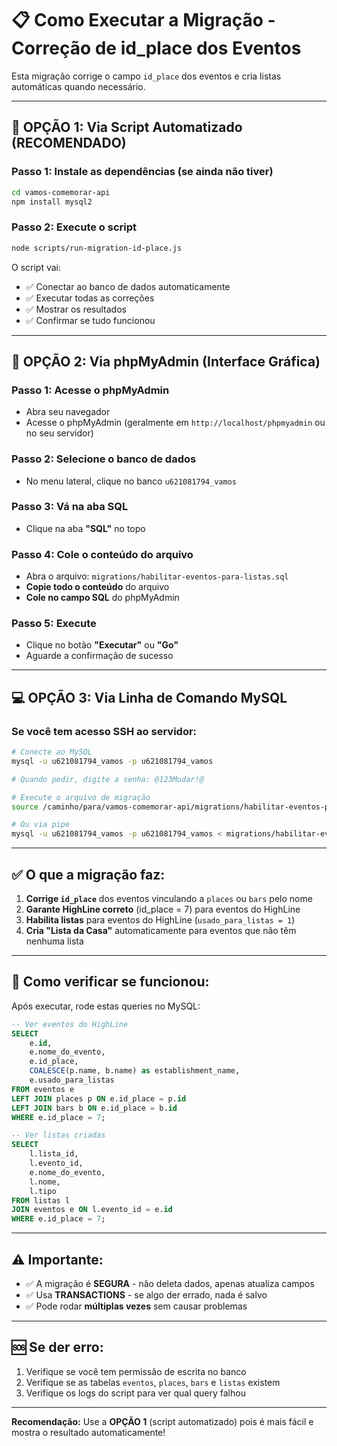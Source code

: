 # 📋 Como Executar a Migração - Correção de id_place dos Eventos

Esta migração corrige o campo `id_place` dos eventos e cria listas automáticas quando necessário.

---

## 🚀 **OPÇÃO 1: Via Script Automatizado (RECOMENDADO)**

### Passo 1: Instale as dependências (se ainda não tiver)
```bash
cd vamos-comemorar-api
npm install mysql2
```

### Passo 2: Execute o script
```bash
node scripts/run-migration-id-place.js
```

O script vai:
- ✅ Conectar ao banco de dados automaticamente
- ✅ Executar todas as correções
- ✅ Mostrar os resultados
- ✅ Confirmar se tudo funcionou

---

## 🔧 **OPÇÃO 2: Via phpMyAdmin (Interface Gráfica)**

### Passo 1: Acesse o phpMyAdmin
- Abra seu navegador
- Acesse o phpMyAdmin (geralmente em `http://localhost/phpmyadmin` ou no seu servidor)

### Passo 2: Selecione o banco de dados
- No menu lateral, clique no banco `u621081794_vamos`

### Passo 3: Vá na aba SQL
- Clique na aba **"SQL"** no topo

### Passo 4: Cole o conteúdo do arquivo
- Abra o arquivo: `migrations/habilitar-eventos-para-listas.sql`
- **Copie todo o conteúdo** do arquivo
- **Cole no campo SQL** do phpMyAdmin

### Passo 5: Execute
- Clique no botão **"Executar"** ou **"Go"**
- Aguarde a confirmação de sucesso

---

## 💻 **OPÇÃO 3: Via Linha de Comando MySQL**

### Se você tem acesso SSH ao servidor:

```bash
# Conecte ao MySQL
mysql -u u621081794_vamos -p u621081794_vamos

# Quando pedir, digite a senha: @123Mudar!@

# Execute o arquivo de migração
source /caminho/para/vamos-comemorar-api/migrations/habilitar-eventos-para-listas.sql

# Ou via pipe
mysql -u u621081794_vamos -p u621081794_vamos < migrations/habilitar-eventos-para-listas.sql
```

---

## ✅ **O que a migração faz:**

1. **Corrige `id_place`** dos eventos vinculando a `places` ou `bars` pelo nome
2. **Garante HighLine correto** (id_place = 7) para eventos do HighLine
3. **Habilita listas** para eventos do HighLine (`usado_para_listas = 1`)
4. **Cria "Lista da Casa"** automaticamente para eventos que não têm nenhuma lista

---

## 🧪 **Como verificar se funcionou:**

Após executar, rode estas queries no MySQL:

```sql
-- Ver eventos do HighLine
SELECT 
    e.id,
    e.nome_do_evento,
    e.id_place,
    COALESCE(p.name, b.name) as establishment_name,
    e.usado_para_listas
FROM eventos e
LEFT JOIN places p ON e.id_place = p.id
LEFT JOIN bars b ON e.id_place = b.id
WHERE e.id_place = 7;

-- Ver listas criadas
SELECT 
    l.lista_id,
    l.evento_id,
    e.nome_do_evento,
    l.nome,
    l.tipo
FROM listas l
JOIN eventos e ON l.evento_id = e.id
WHERE e.id_place = 7;
```

---

## ⚠️ **Importante:**

- ✅ A migração é **SEGURA** - não deleta dados, apenas atualiza campos
- ✅ Usa **TRANSACTIONS** - se algo der errado, nada é salvo
- ✅ Pode rodar **múltiplas vezes** sem causar problemas

---

## 🆘 **Se der erro:**

1. Verifique se você tem permissão de escrita no banco
2. Verifique se as tabelas `eventos`, `places`, `bars` e `listas` existem
3. Verifique os logs do script para ver qual query falhou

---

**Recomendação:** Use a **OPÇÃO 1** (script automatizado) pois é mais fácil e mostra o resultado automaticamente!

